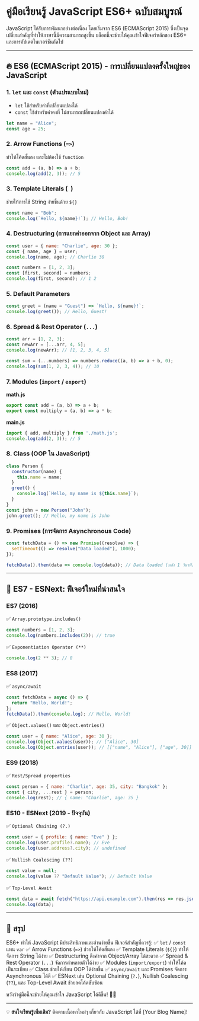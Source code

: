 # คู่มือเรียนรู้ JavaScript ES6+ ฉบับสมบูรณ์

JavaScript ได้รับการพัฒนาอย่างต่อเนื่อง โดยเริ่มจาก ES6 (ECMAScript 2015) ซึ่งเป็นจุดเปลี่ยนสำคัญที่ทำให้ภาษานี้มีความสามารถสูงขึ้น บล็อกนี้จะช่วยให้คุณเข้าใจฟีเจอร์หลักของ ES6+ และการอัปเดตในเวอร์ชันถัดไป

---

## 🔥 **ES6 (ECMAScript 2015)** - การเปลี่ยนแปลงครั้งใหญ่ของ JavaScript

### 1. **`let` และ `const` (ตัวแปรแบบใหม่)**
- `let` ใช้สำหรับค่าที่เปลี่ยนแปลงได้
- `const` ใช้สำหรับค่าคงที่ ไม่สามารถเปลี่ยนแปลงค่าได้

```js
let name = "Alice";
const age = 25;
```

### 2. **Arrow Functions (`=>`)**
ทำให้โค้ดสั้นลง และไม่ต้องใช้ `function`

```js
const add = (a, b) => a + b;
console.log(add(2, 3)); // 5
```

### 3. **Template Literals (` `)**
ช่วยให้การใช้ String ง่ายขึ้นด้วย `${}`

```js
const name = "Bob";
console.log(`Hello, ${name}!`); // Hello, Bob!
```

### 4. **Destructuring (การแยกค่าออกจาก Object และ Array)**

```js
const user = { name: "Charlie", age: 30 };
const { name, age } = user;
console.log(name, age); // Charlie 30
```

```js
const numbers = [1, 2, 3];
const [first, second] = numbers;
console.log(first, second); // 1 2
```

### 5. **Default Parameters**

```js
const greet = (name = "Guest") => `Hello, ${name}!`;
console.log(greet()); // Hello, Guest!
```

### 6. **Spread & Rest Operator (`...`)**

```js
const arr = [1, 2, 3];
const newArr = [...arr, 4, 5];
console.log(newArr); // [1, 2, 3, 4, 5]
```

```js
const sum = (...numbers) => numbers.reduce((a, b) => a + b, 0);
console.log(sum(1, 2, 3, 4)); // 10
```

### 7. **Modules (`import` / `export`)**

**math.js**
```js
export const add = (a, b) => a + b;
export const multiply = (a, b) => a * b;
```

**main.js**
```js
import { add, multiply } from './math.js';
console.log(add(2, 3)); // 5
```

### 8. **Class (OOP ใน JavaScript)**

```js
class Person {
  constructor(name) {
    this.name = name;
  }
  greet() {
    console.log(`Hello, my name is ${this.name}`);
  }
}
const john = new Person("John");
john.greet(); // Hello, my name is John
```

### 9. **Promises (การจัดการ Asynchronous Code)**

```js
const fetchData = () => new Promise((resolve) => {
  setTimeout(() => resolve("Data loaded"), 1000);
});

fetchData().then(data => console.log(data)); // Data loaded (หลัง 1 วินาที)
```

---

## 🚀 **ES7 - ESNext: ฟีเจอร์ใหม่ที่น่าสนใจ**

### **ES7 (2016)**
✅ `Array.prototype.includes()`

```js
const numbers = [1, 2, 3];
console.log(numbers.includes(2)); // true
```

✅ `Exponentiation Operator (**)`

```js
console.log(2 ** 3); // 8
```

### **ES8 (2017)**
✅ `async/await`

```js
const fetchData = async () => {
  return "Hello, World!";
};
fetchData().then(console.log); // Hello, World!
```

✅ `Object.values()` และ `Object.entries()`

```js
const user = { name: "Alice", age: 30 };
console.log(Object.values(user)); // ["Alice", 30]
console.log(Object.entries(user)); // [["name", "Alice"], ["age", 30]]
```

### **ES9 (2018)**
✅ `Rest/Spread properties`

```js
const person = { name: "Charlie", age: 35, city: "Bangkok" };
const { city, ...rest } = person;
console.log(rest); // { name: "Charlie", age: 35 }
```

### **ES10 - ESNext (2019 - ปัจจุบัน)**
✅ `Optional Chaining (?.)`

```js
const user = { profile: { name: "Eve" } };
console.log(user.profile?.name); // Eve
console.log(user.address?.city); // undefined
```

✅ `Nullish Coalescing (??)`

```js
const value = null;
console.log(value ?? "Default Value"); // Default Value
```

✅ `Top-Level Await`

```js
const data = await fetch("https://api.example.com").then(res => res.json());
console.log(data);
```

---

## 🎯 **สรุป**
ES6+ ทำให้ JavaScript มีประสิทธิภาพและอ่านง่ายขึ้น ฟีเจอร์สำคัญที่ควรรู้:
✅ `let` / `const` แทน `var`
✅ Arrow Functions (`=>`) ช่วยให้โค้ดสั้นลง
✅ Template Literals (`${}`) ทำให้จัดการ String ได้ง่าย
✅ Destructuring ดึงค่าจาก Object/Array ได้สะดวก
✅ Spread & Rest Operator (`...`) จัดการค่าหลายตัวได้ง่าย
✅ Modules (`import/export`) ทำให้โค้ดเป็นระเบียบ
✅ Class ช่วยให้เขียน OOP ได้ง่ายขึ้น
✅ `async/await` และ Promises จัดการ Asynchronous ได้ดี
✅ ESNext เช่น Optional Chaining (`?.`), Nullish Coalescing (`??`), และ Top-Level Await ช่วยลดโค้ดซับซ้อน

หวังว่าคู่มือนี้จะช่วยให้คุณเข้าใจ JavaScript ได้ดีขึ้น! 🚀🔥

---

💡 **สนใจเรียนรู้เพิ่มเติม?** ติดตามเนื้อหาใหม่ๆ เกี่ยวกับ JavaScript ได้ที่ [Your Blog Name]!

